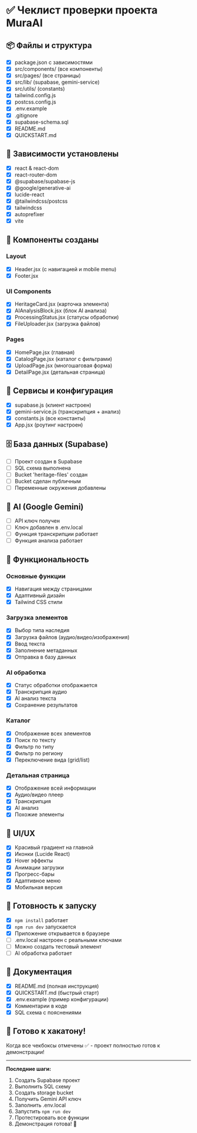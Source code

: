 # ✅ Чеклист проверки проекта MuraAI

## 📦 Файлы и структура

- [x] package.json с зависимостями
- [x] src/components/ (все компоненты)
- [x] src/pages/ (все страницы)
- [x] src/lib/ (supabase, gemini-service)
- [x] src/utils/ (constants)
- [x] tailwind.config.js
- [x] postcss.config.js
- [x] .env.example
- [x] .gitignore
- [x] supabase-schema.sql
- [x] README.md
- [x] QUICKSTART.md

## 🔧 Зависимости установлены

- [x] react & react-dom
- [x] react-router-dom
- [x] @supabase/supabase-js
- [x] @google/generative-ai
- [x] lucide-react
- [x] @tailwindcss/postcss
- [x] tailwindcss
- [x] autoprefixer
- [x] vite

## 🎨 Компоненты созданы

### Layout
- [x] Header.jsx (с навигацией и mobile menu)
- [x] Footer.jsx

### UI Components
- [x] HeritageCard.jsx (карточка элемента)
- [x] AIAnalysisBlock.jsx (блок AI анализа)
- [x] ProcessingStatus.jsx (статусы обработки)
- [x] FileUploader.jsx (загрузка файлов)

### Pages
- [x] HomePage.jsx (главная)
- [x] CatalogPage.jsx (каталог с фильтрами)
- [x] UploadPage.jsx (многошаговая форма)
- [x] DetailPage.jsx (детальная страница)

## 🔌 Сервисы и конфигурация

- [x] supabase.js (клиент настроен)
- [x] gemini-service.js (транскрипция + анализ)
- [x] constants.js (все константы)
- [x] App.jsx (роутинг настроен)

## 🗄️ База данных (Supabase)

- [ ] Проект создан в Supabase
- [ ] SQL схема выполнена
- [ ] Bucket 'heritage-files' создан
- [ ] Bucket сделан публичным
- [ ] Переменные окружения добавлены

## 🤖 AI (Google Gemini)

- [ ] API ключ получен
- [ ] Ключ добавлен в .env.local
- [ ] Функция транскрипции работает
- [ ] Функция анализа работает

## 🎯 Функциональность

### Основные функции
- [x] Навигация между страницами
- [x] Адаптивный дизайн
- [x] Tailwind CSS стили

### Загрузка элементов
- [x] Выбор типа наследия
- [x] Загрузка файлов (аудио/видео/изображения)
- [x] Ввод текста
- [x] Заполнение метаданных
- [x] Отправка в базу данных

### AI обработка
- [x] Статус обработки отображается
- [x] Транскрипция аудио
- [x] AI анализ текста
- [x] Сохранение результатов

### Каталог
- [x] Отображение всех элементов
- [x] Поиск по тексту
- [x] Фильтр по типу
- [x] Фильтр по региону
- [x] Переключение вида (grid/list)

### Детальная страница
- [x] Отображение всей информации
- [x] Аудио/видео плеер
- [x] Транскрипция
- [x] AI анализ
- [x] Похожие элементы

## 📱 UI/UX

- [x] Красивый градиент на главной
- [x] Иконки (Lucide React)
- [x] Hover эффекты
- [x] Анимации загрузки
- [x] Прогресс-бары
- [x] Адаптивное меню
- [x] Мобильная версия

## 🚀 Готовность к запуску

- [x] `npm install` работает
- [x] `npm run dev` запускается
- [x] Приложение открывается в браузере
- [ ] .env.local настроен с реальными ключами
- [ ] Можно создать тестовый элемент
- [ ] AI обработка работает

## 📝 Документация

- [x] README.md (полная инструкция)
- [x] QUICKSTART.md (быстрый старт)
- [x] .env.example (пример конфигурации)
- [x] Комментарии в коде
- [x] SQL схема с пояснениями

## 🎉 Готово к хакатону!

Когда все чекбоксы отмечены ✅ - проект полностью готов к демонстрации!

---

**Последние шаги:**

1. Создать Supabase проект
2. Выполнить SQL схему
3. Создать storage bucket
4. Получить Gemini API ключ
5. Заполнить .env.local
6. Запустить `npm run dev`
7. Протестировать все функции
8. Демонстрация готова! 🎊

